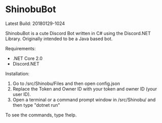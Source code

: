 # ShinobuBot

Latest Build: 20180129-1024

ShinobuBot is a cute Discord Bot written in C# using the Discord.NET Library. Originally intended to be a Java based bot.

Requirements:
- .NET Core 2.0
- Discord.NET

Installation:
1. Go to /src/Shinobu/Files and then open config.json
2. Replace the Token and Owner ID with your token and owner ID (your user ID).
3. Open a terminal or a command prompt window in /src/Shinobu/ and then type "dotnet run"

To see the commands, type !help.
